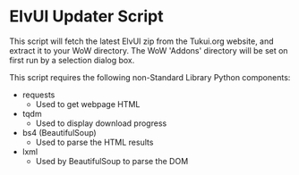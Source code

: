 # ElvUI Updater Script
This script will fetch the latest ElvUI zip from the Tukui.org website, and extract it to your WoW directory. 
The WoW 'Addons' directory will be set on first run by a selection dialog box.

This script requires the following non-Standard Library Python components:

 - requests
 	- Used to get webpage HTML
 - tqdm
	- Used to display download progress
 - bs4 (BeautifulSoup)
	- Used to parse the HTML results
 - lxml
 	- Used by BeautifulSoup to parse the DOM
